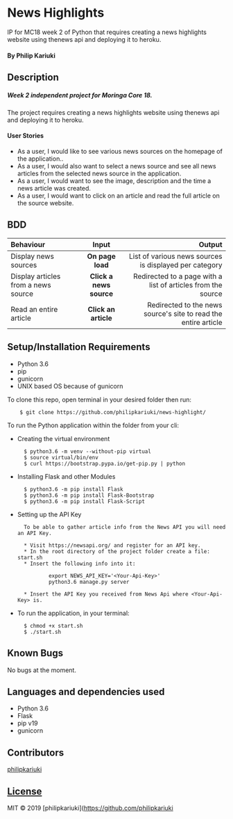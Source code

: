 # News Highlights

IP for MC18 week 2 of Python that requires creating a news highlights website using thenews api and deploying it to heroku.


#### By **Philip Kariuki**
## Description
##### Week 2 independent project for Moringa Core 18.
The project requires creating a news highlights website using thenews api and deploying it to heroku.
#### User Stories
* As a user, I would like to see various news sources on the homepage of the application..
* As a user, I would also want to select a news source and see all news articles from the selected news source in the application.
* As a user, I would want to see the image, description and the time a news article was created.
* As a user, I would want to click on an article and read the full article on the source website.
## BDD
| Behaviour | Input | Output |
| :---------------- | :---------------: | ------------------: |
| Display news sources | **On page load** | List of various news sources is displayed per category |
| Display articles from a news source | **Click a news source** | Redirected to a page with a list of articles from the source |
| Read an entire article | **Click an article** | Redirected to the news source's site to read the entire article |

## Setup/Installation Requirements
* Python 3.6
* pip
* gunicorn
* UNIX based OS because of gunicorn

To clone this repo, open terminal in your desired folder then run:

        $ git clone https://github.com/philipkariuki/news-highlight/

To run the Python application within the folder from your cli:
* Creating the virtual environment

        $ python3.6 -m venv --without-pip virtual
        $ source virtual/bin/env
        $ curl https://bootstrap.pypa.io/get-pip.py | python
        
        
* Installing Flask and other Modules

        $ python3.6 -m pip install Flask
        $ python3.6 -m pip install Flask-Bootstrap
        $ python3.6 -m pip install Flask-Script
        
* Setting up the API Key
        
        To be able to gather article info from the News API you will need an API Key.
        
        * Visit https://newsapi.org/ and register for an API key.
        * In the root directory of the project folder create a file: start.sh
        * Insert the following info into it: 
        
                export NEWS_API_KEY='<Your-Api-Key>'
                python3.6 manage.py server
                
        * Insert the API Key you received from News Api where <Your-Api-Key> is.
        
* To run the application, in your terminal:

        $ chmod +x start.sh
        $ ./start.sh
## Known Bugs
No bugs at the moment.
## Languages and dependencies used
* Python 3.6
* Flask
* pip v19
* gunicorn
## Contributors
<a href="https://github.com/philipkariuki">philipkariuki</a>

## [License](https://github.com/philipkariuki/news-highlight/blob/master/LICENSE)
MIT © 2019 [philipkariuki](https://github.com/philipkariuki
